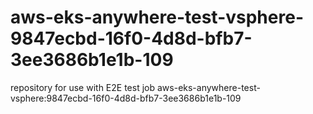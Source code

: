 # aws-eks-anywhere-test-vsphere-9847ecbd-16f0-4d8d-bfb7-3ee3686b1e1b-109
repository for use with E2E test job aws-eks-anywhere-test-vsphere:9847ecbd-16f0-4d8d-bfb7-3ee3686b1e1b-109
